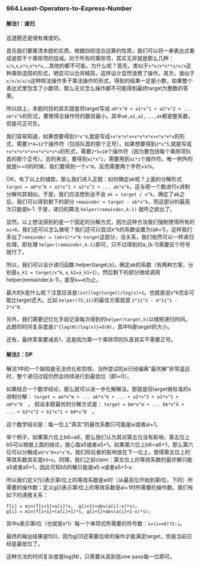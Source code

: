### 964.Least-Operators-to-Express-Number

#### 解法1：递归
这道题还是很有难度的。

首先我们要厘清本题的实质。根据四则混合运算的性质，我们可以将一串表达式看成是若干个乘除项的加减。对于所有的乘除项，其实无非就是那么几种：```x/x```,```x```,```x*x```,```x*x*x```,...其他的都不可能。为什么呢？首先，类似于```x*x/x*x**x/x/x```这种乘除混搭的形式，明显可以合并精简，这样设计显然浪费了操作。其次，类似于```x/x/x/x/x```这种除法操作多于乘法操作的形式，得到的结果一定是小数，如果整个表达式里包含了小数项，那么无论怎么操作都不可能得到最终target为整数的答案。

所以综上，本题的目的其实就是将target写成 ```a0*x^0 + a1*x^1 + a2*x^2 + ... ak*x^k```的形式，要使得总操作符的数目最小。其中```a0,a1,a2,...,ak```都是整系数，但是可正可负。

我们容易知道，如果想要得到```3*x^4```,就是写成```+x*x*x*x+x*x*x*x+x*x*x*x```的形式，需要```3*4=12```个操作符（包括队首的那个正号）。如果想要得到```2*x^5```,就是写成```+x*x*x*x*x+x*x*x*x*x```的形式，需要```2*5=10```个操作符（因为要包括每个乘除项队首的那个正号）。总的来说，要得到```ai*x^i```，需要用到```ai*i```个操作符。唯一例外的就是i==0的时候，我们要得到一个```x^0```，反而需要两个字符+x/x。

OK，有了以上的铺垫，那么我们进入正题：如何确定ak呢？上面的分解形式```target = a0*x^0 + a1*x^1 + a2*x^2 + ... ak*x^k```，这与把一个数进行x进制分解何其相似。于是，我们应该想到会不会 ```ak = target / x^k```，确定了ak之后，我们可以得到剩下的部分 ```remainder = target - ak*x^k```，而这部分的最高次只能是k-1. 于是，递归的算法 ```helper(remainder,k-1)``` 就呼之欲出了。

显然，以上想法得到的是一个固定的分解方式，因为这种方法我们强制使得所有的```ai>0```。我们还可以怎么做呢？我们还可以尝试x^k的系数设置为(ak+1)，这样我们多出了```remainder = (ak+1)*x^k-target```这部分，没关系，我们依然可以一样递归处理，即处理 ```helper(remainder,k-1)```即可，只不过得到的a_(k-1)需要反个符号就行了。

所以，我们可以设计递归函数 helper(target,k)，确定ak的系数（有两种方案，分别是```a_k1 = target/x^k```, ```a_k2=a_k1+1```），然后剩下的部分继续调用 helper(remainder,k-1)，直至```k==0```为止。

最大的k是什么呢？注意应该是```(int)log(target)/log(x)+1```。也就是说x^k完全可能比target还大。比如 ```helper(75,11)```的最佳方案就是 ```1*11^2 - 4*11^1 - 2*x^0```.

另外，我们需要记忆化手段记录每次得到的```helper(target,k)```以缩短递归时间。此题的时间复杂度是```2^{log(N)/log(x)}=O(N)```，其中N是target的大小。

还有，最终答案要减去1，这是因为第一个乘除项的队首其实不需要正号。

#### 解法2：DP
解法1中的一个缺陷是无法优化和剪枝，当所尝试的ai已经偏离“最优解”非常遥远时，整个递归过程仍然会持续进行到最低位（即i=0）。

如果结合一个数学结论，那么就可以进一步化解解法。那就是将target做标准的x进制分解：
```target = am*x^m + ... ak*x^k + ... + a2*x^2 + a1*x^1 + a0*x^0  ```，
假设本题最优的分解方式是：
```target = bm*x^m + ... bk*x^k + ... + b2*x^2 + b1*x^1 + b0*x^0  ```，

这个数学结论是：每一位上“真实”的最优系数只可能是ai或者ai+1。

举个例子，如果第六位上b6=a6，那么我们认为其对第五位没有影响，第五位上b5可以根据上面的结论，放心取a5或者a5+1。如果第六位上b6=a6+1，那么第六位可以分解成```a6*x^6+x*x^6```，我们将后者的影响放在下一位上，使得第五位上的等效系数其实是```b5+x```。同理，我们之前claim：第五位上的等效系数的最优解只能a5或者a5+1，因此可知b5的解只能是a5-x或者a5+1-x.

所以我们定义f[i]表示第i位上的等效系数是ai时（从最高位开始到第i位，下同）所需要的操作数；定义g[i]表示第i位上的等效系数是ai+1时所需要的操作数。我们有如下的递推关系：
```
f[i] = min(f[i+1]+a[i]*s,  g[i+1]+abs(a[i]-x)*s);
g[i] = min(f[i+1]+(a[i]+1)*s, g[i+1]+abs(a[i]+1-x)*s);
```
其中s表示第i位（也就是x^i）每一个单项式所需要的符号数：```s=(i==0)?2:i```。

最终的输出结果是f[0]，因为g[0]还需要后续的操作才能满足target，但是当前已经是最低位了。

这种方法的时间复杂度是log(N)，只需要从高到低one pass每一位即可。
